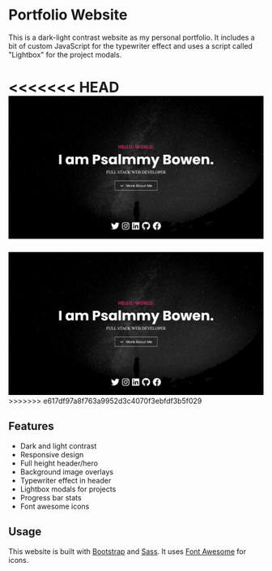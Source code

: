 # Portfolio Website

This is a dark-light contrast website as my personal portfolio. It includes a bit of custom JavaScript for the typewriter effect and uses a script called "Lightbox" for the project modals.

<<<<<<< HEAD
<img src="./images/screen.jpg" />
=======
<img src="./images/screen.JPG" />
>>>>>>> e617df97a8f763a9952d3c4070f3ebfdf3b5f029

## Features

- Dark and light contrast
- Responsive design
- Full height header/hero
- Background image overlays
- Typewriter effect in header
- Lightbox modals for projects
- Progress bar stats
- Font awesome icons

## Usage

This website is built with [Bootstrap](https://getbootstrap.com/) and [Sass](https://sass-lang.com/). It uses [Font Awesome](https://fontawesome.com/) for icons.


